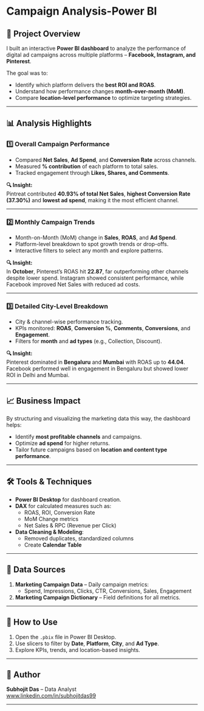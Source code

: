 # Campaign Analysis-Power BI

## 📌 Project Overview
I built an interactive **Power BI dashboard** to analyze the performance of digital ad campaigns across multiple platforms – **Facebook, Instagram, and Pinterest**.

The goal was to:
- Identify which platform delivers the **best ROI and ROAS**.
- Understand how performance changes **month-over-month (MoM)**.
- Compare **location-level performance** to optimize targeting strategies.

---

## 📊 Analysis Highlights

### 1️⃣ Overall Campaign Performance
- Compared **Net Sales**, **Ad Spend**, and **Conversion Rate** across channels.
- Measured **% contribution** of each platform to total sales.
- Tracked engagement through **Likes, Shares, and Comments**.

**🔍 Insight:**  
Pintreat contributed **40.93% of total Net Sales**,  **highest Conversion Rate (37.30%)** and **lowest ad spend**, making it the most efficient channel.

---

### 2️⃣ Monthly Campaign Trends
- Month-on-Month (MoM) change in **Sales**, **ROAS**, and **Ad Spend**.
- Platform-level breakdown to spot growth trends or drop-offs.
- Interactive filters to select any month and explore patterns.

**🔍 Insight:**  
In **October**, Pinterest’s ROAS hit **22.87**, far outperforming other channels despite lower spend. Instagram showed consistent performance, while Facebook improved Net Sales with reduced ad costs.

---

### 3️⃣ Detailed City-Level Breakdown
- City & channel-wise performance tracking.
- KPIs monitored: **ROAS**, **Conversion %**, **Comments**, **Conversions**, and **Engagement**.
- Filters for **month** and **ad types** (e.g., Collection, Discount).

**🔍 Insight:**  
Pinterest dominated in **Bengaluru** and **Mumbai** with ROAS up to **44.04**.  
Facebook performed well in engagement in Bengaluru but showed lower ROI in Delhi and Mumbai.

---

## 📈 Business Impact
By structuring and visualizing the marketing data this way, the dashboard helps:
- Identify **most profitable channels** and campaigns.
- Optimize **ad spend** for higher returns.
- Tailor future campaigns based on **location and content type performance**.

---

## 🛠 Tools & Techniques
- **Power BI Desktop** for dashboard creation.
- **DAX** for calculated measures such as:
  - ROAS, ROI, Conversion Rate
  - MoM Change metrics
  - Net Sales & RPC (Revenue per Click)
- **Data Cleaning & Modeling**:
  - Removed duplicates, standardized columns
  - Create **Calendar Table**

---

## 📂 Data Sources
1. **Marketing Campaign Data** – Daily campaign metrics:
   - Spend, Impressions, Clicks, CTR, Conversions, Sales, Engagement
2. **Marketing Campaign Dictionary** – Field definitions for all metrics.

---


## 🚀 How to Use
1. Open the `.pbix` file in Power BI Desktop.
2. Use slicers to filter by **Date**, **Platform**, **City**, and **Ad Type**.
3. Explore KPIs, trends, and location-based insights.

---

## 👤 Author
**Subhojit Das** – Data Analyst  
www.linkedin.com/in/subhojitdas99



---

